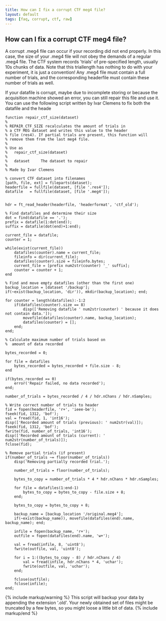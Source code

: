 ```yaml
---
title: How can I fix a corrupt CTF meg4 file?
layout: default
tags: [faq, corrupt, ctf, raw]
---
```


## How can I fix a corrupt CTF meg4 file?

A corrupt .meg4 file can occur if your recording did not end properly. In this case, the size of your .meg4 file will not obey the demands of a regular .meg4 file. The CTF system records 'trials' of pre-specified length, usually 10s chunks of data. Note that this triallength has nothing to do with your experiment, it is just a convention! Any .meg4 file must contain a full number of trials, and the corresponding headerfile must contain these number of trials as well.

If your datafile is corrupt, maybe due to incomplete storing or because the acquisition machine showed an error, you can still repair this file and use it. You can use the following script written by Ivar Clemens to fix both the datafile and the heade

    function repair_ctf_size(dataset)
    %
    % REPAIR_CTF_SIZE recalculates the amount of trials in
    % a CTF MEG dataset and writes this value to the header
    % file (res4). If partial trials are present, this function will
    % remove them from the last meg4 file.
    %
    % Use as
    %   repair_ctf_size(dataset)
    %
    %   dataset     The dataset to repair
    %
    % Made by Ivar Clemens

    % convert CTF dataset into filenames
    [path, file, ext] = fileparts(dataset);
    headerfile = fullfile(dataset, [file '.res4']);
    datafile   = fullfile(dataset, [file '.meg4']);


    hdr = ft_read_header(headerfile, 'headerformat', 'ctf_old');

    % Find datafiles and determine their size
    dot = find(datafile == '.');
    prefix = datafile(1:dot(end));    
    suffix = datafile(dot(end)+1:end);

    current_file = datafile;
    counter = 1;

    while(exist(current_file))
        datafiles(counter).name = current_file;
        fileinfo = dir(current_file);       
        datafiles(counter).size = fileinfo.bytes;
        current_file = [prefix num2str(counter) '_' suffix];       
        counter = counter + 1;
    end

    % Find and move empty datafiles (other than the first one)
    backup_location = [dataset '/backup'];
    if(~exist(backup_location, 'dir')), mkdir(backup_location); end;

    for counter = length(datafiles):-1:2
        if(datafiles(counter).size == 8)
            disp(['Removing datafile ' num2str(counter) ' because it does not contain data.']);
            movefile(datafiles(counter).name, backup_location);            
            datafiles(counter) = [];
        end;
    end;      

    % Calculate maximum number of trials based on
    %  amount of data recorded

    bytes_recorded = 0;

    for file = datafiles
        bytes_recorded = bytes_recorded + file.size - 8;
    end

    if(bytes_recorded == 0)
        error('Repair failed, no data recorded');
    end;

    number_of_trials = bytes_recorded / 4 / hdr.nChans / hdr.nSamples;

    % Write correct number of trials to header
    fid = fopen(headerfile, 'r+', 'ieee-be');
    fseek(fid, 1312, 'bof');
    val = fread(fid, 1, 'int16');
    disp(['Recorded amount of trials (previous): ' num2str(val)]);
    fseek(fid, 1312, 'bof');
    fwrite(fid, number_of_trials, 'int16');
    disp(['Recorded amount of trials (current): ' num2str(number_of_trials)]);    
    fclose(fid);        

    % Remove partial trials (if present)
    if(number_of_trials ~= floor(number_of_trials))       
        disp('Removing partially recorded trial.');

        number_of_trials = floor(number_of_trials);

        bytes_to_copy = number_of_trials * 4 * hdr.nChans * hdr.nSamples;

        for file = datafiles(1:end-1)
            bytes_to_copy = bytes_to_copy - file.size + 8;
        end;

        bytes_to_copy = bytes_to_copy + 8;

        backup_name = [backup_location '/original.meg4'];
        if(~exist(backup_name)), movefile(datafiles(end).name, backup_name); end;

        infile = fopen(backup_name, 'r+');
        outfile = fopen(datafiles(end).name, 'w+');

        val = fread(infile, 8, 'uint8');
        fwrite(outfile, val, 'uint8');

        for i = 1:((bytes_to_copy - 8) / hdr.nChans / 4)
            val = fread(infile, hdr.nChans * 4, 'uchar');
            fwrite(outfile, val, 'uchar');
        end;

        fclose(outfile);
        fclose(infile);
    end;

{% include markup/warning %}
This script will backup your data by appending the extension '.old'. Your newly obtained set of files might be truncated by a few bytes, so you might loose a little bit of data.
{% include markup/end %}
